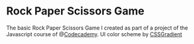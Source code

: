 # Rock Paper Scissors Game
The basic Rock Paper Scissors Game I created as part of a project of the Javascript course of @[Codecademy](https://www.codecademy.com/learn).
UI color scheme by [CSSGradient](https://cssgradient.io/swatches/)
